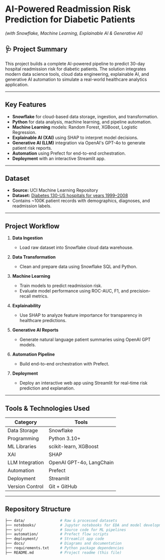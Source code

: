 # AI-Powered Readmission Risk Prediction for Diabetic Patients  
*(with Snowflake, Machine Learning, Explainable AI & Generative AI)*

## 🩺 Project Summary

This project builds a complete AI-powered pipeline to predict 30-day hospital readmission risk for diabetic patients. The solution integrates modern data science tools, cloud data engineering, explainable AI, and generative AI automation to simulate a real-world healthcare analytics application.

---

## Key Features

- **Snowflake** for cloud-based data storage, ingestion, and transformation.
- **Python** for data analysis, machine learning, and pipeline automation.
- **Machine Learning** models: Random Forest, XGBoost, Logistic Regression.
- **Explainable AI (XAI)** using SHAP to interpret model decisions.
- **Generative AI (LLM)** integration via OpenAI's GPT-4o to generate patient risk reports.
- **Automation** using Prefect for end-to-end orchestration.
- **Deployment** with an interactive Streamlit app.

---

## Dataset

- **Source:** UCI Machine Learning Repository  
- **Dataset:** [Diabetes 130-US hospitals for years 1999–2008](https://archive.ics.uci.edu/ml/datasets/diabetes+130-us+hospitals+for+years+1999-2008)  
- Contains ~100K patient records with demographics, diagnoses, and readmission labels.

---

## Project Workflow

1. **Data Ingestion**  
   - Load raw dataset into Snowflake cloud data warehouse.

2. **Data Transformation**  
   - Clean and prepare data using Snowflake SQL and Python.

3. **Machine Learning**  
   - Train models to predict readmission risk.
   - Evaluate model performance using ROC-AUC, F1, and precision-recall metrics.

4. **Explainability**  
   - Use SHAP to analyze feature importance for transparency in healthcare predictions.

5. **Generative AI Reports**  
   - Generate natural language patient summaries using OpenAI GPT models.

6. **Automation Pipeline**  
   - Build end-to-end orchestration with Prefect.

7. **Deployment**  
   - Deploy an interactive web app using Streamlit for real-time risk prediction and explanation.

---

## Tools & Technologies Used

| Category | Tools |
| -------- | ----- |
| Data Storage | Snowflake |
| Programming | Python 3.10+ |
| ML Libraries | scikit-learn, XGBoost |
| XAI | SHAP |
| LLM Integration | OpenAI GPT-4o, LangChain |
| Automation | Prefect |
| Deployment | Streamlit |
| Version Control | Git + GitHub |

---

## Repository Structure

```bash
├── data/                # Raw & processed datasets
├── notebooks/           # Jupyter notebooks for EDA and model development
├── src/                 # Source code for ML pipelines
├── automation/          # Prefect flow scripts
├── deployment/          # Streamlit app code
├── docs/                # Diagrams and documentation
├── requirements.txt     # Python package dependencies
├── README.md            # Project readme (this file)
